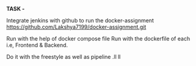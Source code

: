 **TASK -**

Integrate jenkins with github to run the docker-assignment https://github.com/Lakshya7199/docker-assignment.git 

Run with the help of docker compose file 
Run with the dockerfile of each i.e, Frontend & Backend.

Do it with the freestyle as well as pipeline .ll
ll
